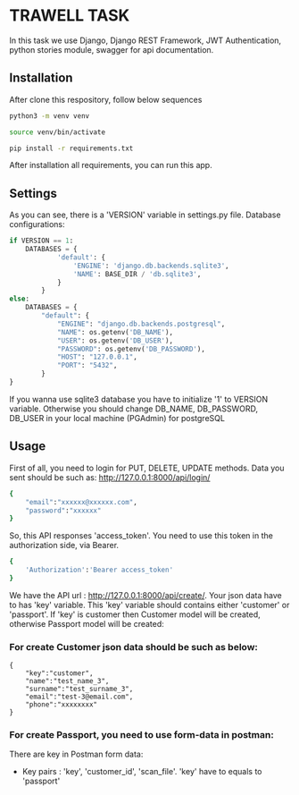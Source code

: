 # TRAWELL TASK

In this task we use Django, Django REST Framework, JWT Authentication, python stories module,
swagger for api documentation.

## Installation

After clone this respository, follow below sequences

```bash
python3 -m venv venv

source venv/bin/activate

pip install -r requirements.txt
```

After installation all requirements, you can run this app.

## Settings

As you can see, there is a 'VERSION' variable in settings.py file. Database configurations:

```python
if VERSION == 1:
    DATABASES = {
            'default': {
                'ENGINE': 'django.db.backends.sqlite3',
                'NAME': BASE_DIR / 'db.sqlite3',
            }
        }
else:
    DATABASES = {
        "default": {
            "ENGINE": "django.db.backends.postgresql",
            "NAME": os.getenv('DB_NAME'),
            "USER": os.getenv('DB_USER'),
            "PASSWORD": os.getenv('DB_PASSWORD'),
            "HOST": "127.0.0.1",
            "PORT": "5432",
        }
}
```

If you wanna use sqlite3 database you have to initialize '1' to VERSION variable. Otherwise you should change DB_NAME, DB_PASSWORD, DB_USER in your local machine (PGAdmin) for postgreSQL

## Usage

First of all, you need to login for PUT, DELETE, UPDATE methods. Data you sent should be such as:
http://127.0.0.1:8000/api/login/

```bash
{
    "email":"xxxxxx@xxxxxx.com",
    "password":"xxxxxx"
}
```
So, this API responses 'access_token'. You need to use this token in the authorization side, via Bearer.

```bash
{
    'Authorization':'Bearer access_token'
}
```


We have the API url : http://127.0.0.1:8000/api/create/. Your json data have to has 'key' variable. This 'key' variable should contains either 'customer' or 'passport'. If 'key' is customer then Customer model will be created, otherwise Passport model will be created:

### For create Customer json data should be such as below:

```
{
    "key":"customer",
    "name":"test_name_3",
    "surname":"test_surname_3",
    "email":"test-3@email.com",
    "phone":"xxxxxxxx"
}
```

### For create Passport, you need to use form-data in postman:

There are key in Postman form data:
- Key pairs : 'key', 'customer_id', 'scan_file'. 'key' have to equals to 'passport'



